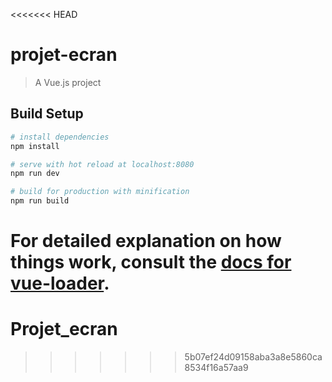 <<<<<<< HEAD
# projet-ecran

> A Vue.js project

## Build Setup

``` bash
# install dependencies
npm install

# serve with hot reload at localhost:8080
npm run dev

# build for production with minification
npm run build
```

For detailed explanation on how things work, consult the [docs for vue-loader](http://vuejs.github.io/vue-loader).
=======
# Projet_ecran
>>>>>>> 5b07ef24d09158aba3a8e5860ca8534f16a57aa9
